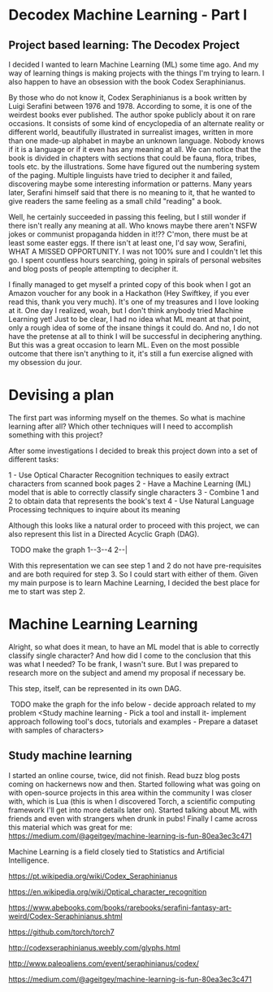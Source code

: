 # Decodex Machine Learning  - Part I

## Project based learning: The Decodex Project

I decided I wanted to learn Machine Learning (ML) some time ago. And my way of learning things is making projects with the things I'm trying to learn. I also happen to have an obsession with the book Codex Seraphinianus.

By those who do not know it, Codex Seraphinianus is a book written by Luigi Serafini between 1976 and 1978. According to some, it is one of the weirdest books ever published. The author spoke publicly about it on rare occasions. It consists of some kind of encyclopedia of an alternate reality or different world, beautifully illustrated in surrealist images, written in more than one made-up alphabet in maybe an unknown language. Nobody knows if it is a language or if it even has any meaning at all. We can notice that the book is divided in chapters with sections that could be fauna, flora, tribes, tools etc. by the illustrations. Some have figured out the numbering system of the paging. Multiple linguists have tried to decipher it and failed, discovering maybe some interesting information or patterns. Many years later, Serafini himself said that there is no meaning to it, that he wanted to give readers the same feeling as a small child "reading" a book.

Well, he certainly succeeded in passing this feeling, but I still wonder if there isn't really any meaning at all. Who knows maybe there aren't NSFW jokes or communist propaganda hidden in it!?? C'mon, there must be at least some easter eggs. If there isn't at least one, I'd say wow, Serafini, WHAT A MISSED OPPORTUNITY. I was not 100% sure and I couldn't let this go. I spent countless hours searching, going in spirals of personal websites and blog posts of people attempting to decipher it.

I finally managed to get myself a printed copy of this book when I got an Amazon voucher for any book in a Hackathon (Hey Swiftkey, if you ever read this, thank you very much). It's one of my treasures and I love looking at it. One day I realized, woah, but I don't think anybody tried Machine Learning yet! Just to be clear, I had no idea what ML meant at that point, only a rough idea of some of the insane things it could do. And no, I do not have the pretense at all to think I will be successful in deciphering anything. But this was a great occasion to learn ML. Even on the most possible outcome that there isn't anything to it, it's still a fun exercise aligned with my obsession du jour.

# Devising a plan

The first part was informing myself on the themes. So what is machine learning after all? Which other techniques will I need to accomplish something with this project?

After some investigations I decided to break this project down into a set of different tasks:

 1 - Use Optical Character Recognition techniques to easily extract characters from scanned book pages
 2 - Have a Machine Learning (ML) model that is able to correctly classify single characters
 3 - Combine 1 and 2 to obtain data that represents the book's text
 4 - Use Natural Language Processing techniques to inquire about its meaning

Although this looks like a natural order to proceed with this project, we can also represent this
list in a Directed Acyclic Graph (DAG).

<image> TODO make the graph
1--3--4
2--|

With this representation we can see step 1 and 2 do not have pre-requisites and are both required
for step 3. So I could start with either of them. Given my main purpose is to learn Machine Learning,
I decided the best place for me to start was step 2.

# Machine Learning Learning


<TODO add xkcd picture>

Alright, so what does it mean, to have an ML model that is able to correctly classify single character?
And how did I come to the conclusion that this was what I needed? To be frank, I wasn't sure. But I was prepared
to research more on the subject and amend my proposal if necessary be.

This step, itself, can be represented in its own DAG.

<image> TODO make the graph for the info below
                        - decide approach related to my problem
<Study machine learning - Pick a tool and install it-  implement approach following tool's docs, tutorials and examples
                        - Prepare a dataset with samples of characters>

## Study machine learning
I started an online course, twice, did not finish. Read buzz blog posts coming on hackernews now and then. Started following what was going on with open-source projects in this area within the community I was closer with, which is Lua (this is when I discovered Torch, a scientific computing framework I'll get into more details later on). Started talking about ML with friends and even with strangers when drunk in pubs! Finally I came across this material which was great for me: https://medium.com/@ageitgey/machine-learning-is-fun-80ea3ec3c471

Machine Learning is a field closely tied to Statistics and Artificial Intelligence.


https://pt.wikipedia.org/wiki/Codex_Seraphinianus

https://en.wikipedia.org/wiki/Optical_character_recognition

https://www.abebooks.com/books/rarebooks/serafini-fantasy-art-weird/Codex-Seraphinianus.shtml

https://github.com/torch/torch7

http://codexseraphinianus.weebly.com/glyphs.html

http://www.paleoaliens.com/event/seraphinianus/codex/

https://medium.com/@ageitgey/machine-learning-is-fun-80ea3ec3c471
